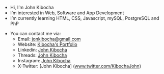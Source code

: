 - Hi, I’m John Kibocha
- I’m interested in Web, Software and App Development
- I’m currently learning HTML, CSS, Javascript, mySQL, PostgreSQL and PhP
<!--- 💞️ I’m looking to collaborate on ...--->
- You can contact me via:  
  - Email:      jonkibocha@gmail.com
  - Website: [Kibocha's Portfolio](https://johnkibocha.pythonanywhere.com/)
  - Linkedin:   [John Kibocha](www.linkedin.com/in/johnkibocha)
  - Threads: [John Kibocha](www.threads.net/john_kibocha)
  - Instagram: [John Kibocha](www.instagram.com/john_kibocha)
  - X-Twitter: [John Kibocha] (www.twitter.com/KibochaJohn)

<!---
JohnKibocha/JohnKibocha is a ✨ special ✨ repository because its `README.md` (this file) appears on your GitHub profile.
You can click the Preview link to take a look at your changes.
--->
